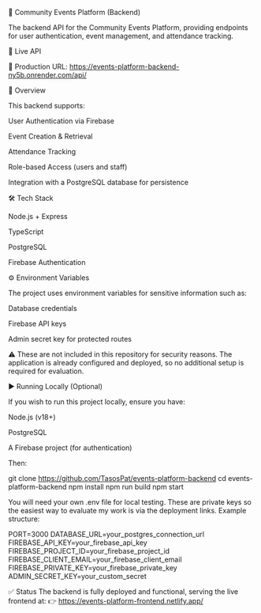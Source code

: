 🌿 Community Events Platform (Backend)

The backend API for the Community Events Platform, providing endpoints for user authentication, event management, and attendance tracking.

🚀 Live API

🔗 Production URL:
https://events-platform-backend-ny5b.onrender.com/api/

🧠 Overview

This backend supports:

User Authentication via Firebase

Event Creation & Retrieval

Attendance Tracking

Role-based Access (users and staff)

Integration with a PostgreSQL database for persistence

🛠️ Tech Stack

Node.js + Express

TypeScript

PostgreSQL

Firebase Authentication

⚙️ Environment Variables

The project uses environment variables for sensitive information such as:

Database credentials

Firebase API keys

Admin secret key for protected routes

⚠️ These are not included in this repository for security reasons.
The application is already configured and deployed, so no additional setup is required for evaluation.

▶️ Running Locally (Optional)

If you wish to run this project locally, ensure you have:

Node.js (v18+)

PostgreSQL

A Firebase project (for authentication)

Then:

git clone https://github.com/TasosPat/events-platform-backend
cd events-platform-backend
npm install
npm run build
npm start


You will need your own .env file for local testing. These are private keys so the easiest way to evaluate my work is via the deployment links.
Example structure:

PORT=3000
DATABASE_URL=your_postgres_connection_url
FIREBASE_API_KEY=your_firebase_api_key
FIREBASE_PROJECT_ID=your_firebase_project_id
FIREBASE_CLIENT_EMAIL=your_firebase_client_email
FIREBASE_PRIVATE_KEY=your_firebase_private_key
ADMIN_SECRET_KEY=your_custom_secret

✅ Status
The backend is fully deployed and functional, serving the live frontend at:
👉 https://events-platform-frontend.netlify.app/